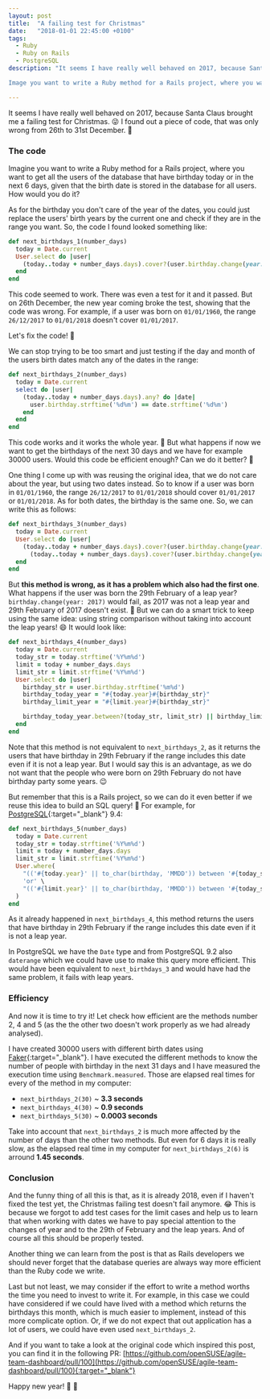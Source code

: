 ```yaml
---
layout: post
title:  "A failing test for Christmas"
date:   "2018-01-01 22:45:00 +0100"
tags: 
  - Ruby
  - Ruby on Rails
  - PostgreSQL
description: "It seems I have really well behaved on 2017, because Santa Claus brought me a failing test for Christmas. :stuck_out_tongue_winking_eye: I found out a piece of code, that was only wrong from 26th to 31st December. :christmas_tree:

Image you want to write a Ruby method for a Rails project, where you want to get all the users of the database that have birthday today or in the next 6 days, given that the birth date is stored in the database for all users. How would you do it?"

---
```


It seems I have really well behaved on 2017, because Santa Claus brought me a failing test for Christmas. :stuck_out_tongue_winking_eye: I found out a piece of code, that was only wrong from 26th to 31st December. :christmas_tree:



### The code

Imagine you want to write a Ruby method for a Rails project, where you want to get all the users of the database that have birthday today or in the next 6 days, given that the birth date is stored in the database for all users. How would you do it?

As for the birthday you don't care of the year of the dates, you could just replace the users' birth years by the current one and check if they are in the range you want. So, the code I found looked something like:

``` ruby
def next_birthdays_1(number_days)
  today = Date.current
  User.select do |user|
    (today..today + number_days.days).cover?(user.birthday.change(year: today.year))
  end
end
```

This code seemed to work. There was even a test for it and it passed. But on 26th December, the new year coming broke the test, showing that the code was wrong. For example, if a user was born on `01/01/1960`, the range `26/12/2017` to `01/01/2018` doesn't cover `01/01/2017`.

Let's fix the code! :muscle:

We can stop trying to be too smart and just testing if the day and month of the users birth dates match any of the dates in the range:

``` ruby
def next_birthdays_2(number_days)
  today = Date.current
  select do |user|
    (today..today + number_days.days).any? do |date|
      user.birthday.strftime('%d%m') == date.strftime('%d%m')
    end
  end
end
```

This code works and it works the whole year. :rofl: But what happens if now we want to get the birthdays of the next 30 days and we have for example 30000 users. Would this code be efficient enough? Can we do it better? :thinking:

One thing I come up with was reusing the original idea, that we do not care about the year, but using two dates instead. So to know if a user was born in `01/01/1960`, the range `26/12/2017` to `01/01/2018` should cover `01/01/2017` or `01/01/2018`. As for both dates, the birthday is the same one. So, we can write this as follows:

``` ruby
def next_birthdays_3(number_days)
  today = Date.current
  User.select do |user|
    (today..today + number_days.days).cover?(user.birthday.change(year: today.year)) ||
      (today..today + number_days.days).cover?(user.birthday.change(year: (today.year + 1)))
  end
end
```

But **this method is wrong, as it has a problem which also had the first one**. What happens if the user was born the 29th February of a leap year? `birthday.change(year: 2017)` would fail, as 2017 was not a leap year and 29th February of 2017 doesn't exist. :see_no_evil: But we can do a smart trick to keep using the same idea: using string comparison without taking into account the leap years! :smile: It would look like:

``` ruby
def next_birthdays_4(number_days)
  today = Date.current
  today_str = today.strftime('%Y%m%d')
  limit = today + number_days.days
  limit_str = limit.strftime('%Y%m%d')
  User.select do |user|
    birthday_str = user.birthday.strftime('%m%d')
    birthday_today_year = "#{today.year}#{birthday_str}"
    birthday_limit_year = "#{limit.year}#{birthday_str}"

    birthday_today_year.between?(today_str, limit_str) || birthday_limit_year.between?(today_str, limit_str)
  end
end
```

Note that this method is not equivalent to `next_birthdays_2`, as it returns the users that have birthday in 29th February if the range includes this date even if it is not a leap year. But I would say this is an advantage, as we do not want that the people who were born on 29th February do not have birthday party some years. :wink:


But remember that this is a Rails project, so we can do it even better if we reuse this idea to build an SQL query! :tada: For example, for [PostgreSQL](https://www.postgresql.org){:target="_blank"} 9.4:

``` ruby
def next_birthdays_5(number_days)
  today = Date.current
  today_str = today.strftime('%Y%m%d')
  limit = today + number_days.days
  limit_str = limit.strftime('%Y%m%d')
  User.where(
    "(('#{today.year}' || to_char(birthday, 'MMDD')) between '#{today_str}' and '#{limit_str}')" \
    'or' \
    "(('#{limit.year}' || to_char(birthday, 'MMDD')) between '#{today_str}' and '#{limit_str}')"
  )
end
```

As it already happened in `next_birthdays_4`, this method returns the users that have birthday in 29th February if the range includes this date even if it is not a leap year.


In PostgreSQL we have the `Date` type and from PostgreSQL 9.2 also `daterange` which we could have use to make this query more efficient. This would have been equivalent to `next_birthdays_3` and would have had the same problem, it fails with leap years.



### Efficiency

And now it is time to try it! Let check how efficient are the methods number 2, 4 and 5 (as the the other two doesn't work properly as we had already analysed).

I have created 30000 users with different birth dates using [Faker](https://github.com/stympy/faker){:target="_blank"}. I have executed the different methods to know the number of people with birthday in the next 31 days and I have measured the execution time using `Benchmark.measured`. Those are elapsed real times for every of the method in my computer:

- `next_birthdays_2(30)` ~ **3.3 seconds**
- `next_birthdays_4(30)` ~ **0.9 seconds**
- `next_birthdays_5(30)` ~ **0.0003 seconds**

Take into account that `next_birthdays_2` is much more affected by the number of days than the other two methods. But even for 6 days it is really slow, as the elapsed real time in my computer for `next_birthdays_2(6)` is arround **1.45 seconds**. 


### Conclusion

And the funny thing of all this is that, as it is already 2018, even if I haven't fixed the test yet, the Christmas failing test doesn't fail anymore. :joy: This is because we forgot to add test cases for the limit cases and help us to learn that when working with dates we have to pay special attention to the changes of year and to the 29th of February and the leap years. And of course all this should be properly tested.

Another thing we can learn from the post is that as Rails developers we should never forget that the database queries are always way more efficient than the Ruby code we write.

Last but not least, we may consider if the effort to write a method worths the time you need to invest to write it. For example, in this case we could have considered if we could have lived with a method which returns the birthdays this month, which is much easier to implement, instead of this more complicate option. Or, if we do not expect that out application has a lot of users, we could have even used `next_birthdays_2`.

And if you want to take a look at the original code which inspired this post, you can find it in the following PR: [https://github.com/openSUSE/agile-team-dashboard/pull/100](https://github.com/openSUSE/agile-team-dashboard/pull/100){:target="_blank"}

Happy new year! :christmas_tree: :champagne:

